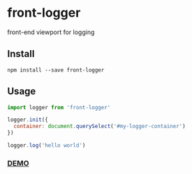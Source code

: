 # front-logger
front-end viewport for logging

## Install

```
npm install --save front-logger
```

## Usage

```js
import logger from 'front-logger'

logger.init({
  container: document.querySelect('#my-logger-container')
})

logger.log('hello world')
```

### [DEMO](https://jsfiddle.net/luizbills/9asn7p59/)
